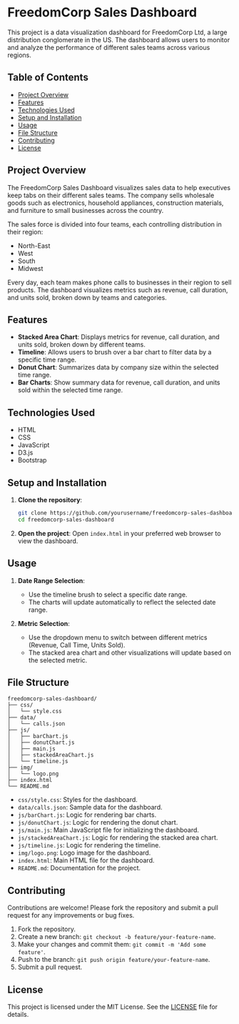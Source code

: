 
# FreedomCorp Sales Dashboard

This project is a data visualization dashboard for FreedomCorp Ltd, a large distribution conglomerate in the US. The dashboard allows users to monitor and analyze the performance of different sales teams across various regions.

## Table of Contents

- [Project Overview](#project-overview)
- [Features](#features)
- [Technologies Used](#technologies-used)
- [Setup and Installation](#setup-and-installation)
- [Usage](#usage)
- [File Structure](#file-structure)
- [Contributing](#contributing)
- [License](#license)

## Project Overview

The FreedomCorp Sales Dashboard visualizes sales data to help executives keep tabs on their different sales teams. The company sells wholesale goods such as electronics, household appliances, construction materials, and furniture to small businesses across the country.

The sales force is divided into four teams, each controlling distribution in their region:
- North-East
- West
- South
- Midwest

Every day, each team makes phone calls to businesses in their region to sell products. The dashboard visualizes metrics such as revenue, call duration, and units sold, broken down by teams and categories.

## Features

- **Stacked Area Chart**: Displays metrics for revenue, call duration, and units sold, broken down by different teams.
- **Timeline**: Allows users to brush over a bar chart to filter data by a specific time range.
- **Donut Chart**: Summarizes data by company size within the selected time range.
- **Bar Charts**: Show summary data for revenue, call duration, and units sold within the selected time range.

## Technologies Used

- HTML
- CSS
- JavaScript
- D3.js
- Bootstrap

## Setup and Installation

1. **Clone the repository**:
   ```sh
   git clone https://github.com/yourusername/freedomcorp-sales-dashboard.git
   cd freedomcorp-sales-dashboard
   ```

2. **Open the project**:
   Open `index.html` in your preferred web browser to view the dashboard.

## Usage

1. **Date Range Selection**:
   - Use the timeline brush to select a specific date range.
   - The charts will update automatically to reflect the selected date range.

2. **Metric Selection**:
   - Use the dropdown menu to switch between different metrics (Revenue, Call Time, Units Sold).
   - The stacked area chart and other visualizations will update based on the selected metric.

## File Structure

```
freedomcorp-sales-dashboard/
├── css/
│   └── style.css
├── data/
│   └── calls.json
├── js/
│   ├── barChart.js
│   ├── donutChart.js
│   ├── main.js
│   ├── stackedAreaChart.js
│   └── timeline.js
├── img/
│   └── logo.png
├── index.html
└── README.md
```

- `css/style.css`: Styles for the dashboard.
- `data/calls.json`: Sample data for the dashboard.
- `js/barChart.js`: Logic for rendering bar charts.
- `js/donutChart.js`: Logic for rendering the donut chart.
- `js/main.js`: Main JavaScript file for initializing the dashboard.
- `js/stackedAreaChart.js`: Logic for rendering the stacked area chart.
- `js/timeline.js`: Logic for rendering the timeline.
- `img/logo.png`: Logo image for the dashboard.
- `index.html`: Main HTML file for the dashboard.
- `README.md`: Documentation for the project.

## Contributing

Contributions are welcome! Please fork the repository and submit a pull request for any improvements or bug fixes.

1. Fork the repository.
2. Create a new branch: `git checkout -b feature/your-feature-name`.
3. Make your changes and commit them: `git commit -m 'Add some feature'`.
4. Push to the branch: `git push origin feature/your-feature-name`.
5. Submit a pull request.

## License

This project is licensed under the MIT License. See the [LICENSE](LICENSE) file for details.
